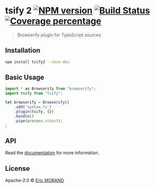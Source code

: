 # tsify 2  [![NPM version][npm-image]][npm-url] [![Build Status][travis-image]][travis-url] [![Coverage percentage][coveralls-image]][coveralls-url]

> Browserify plugin for TypeScript sources

## Installation

```bash
npm install tsify2 --save-dev
```

## Basic Usage

```typescript
import * as Browserify from "browserify";
import tsify from "tsify";

let browserify = Browserify()
    .add('syntax.ts')
    .plugin(tsify, {})
    .bundle()
    .pipe(process.stdout);
;
```

## API

Read the [documentation](https://nightlycommit.github.io/tsify2) for more information.

## License

Apache-2.0 © [Eric MORAND]()

[npm-image]: https://badge.fury.io/js/tsify2.svg
[npm-url]: https://npmjs.org/package/tsify2
[travis-image]: https://travis-ci.com/NightlyCommit/tsify2.svg?branch=master
[travis-url]: https://travis-ci.com/NightlyCommit/tsify2
[coveralls-image]: https://coveralls.io/repos/github/NightlyCommit/tsify2/badge.svg
[coveralls-url]: https://coveralls.io/github/NightlyCommit/tsify2
